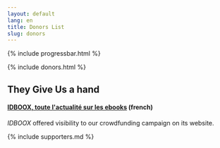 ```yaml
---
layout: default
lang: en
title: Donors List
slug: donors
---
```


{% include progressbar.html %}

{% include donors.html %}

## They Give Us a hand

#### [IDBOOX, toute l'actualité sur les ebooks](http://www.idboox.com) (french)
*IDBOOX* offered visibility to our crowdfunding campaign on its website.

{% include supporters.md %}